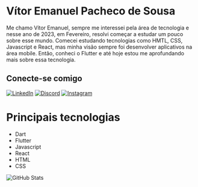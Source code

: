 # Vítor Emanuel Pacheco de Sousa
Me chamo Vítor Emanuel, sempre me interessei pela área de tecnologia e nesse ano de 2023, em Fevereiro, resolvi começar a estudar um pouco sobre esse mundo. Comecei estudando tecnologias como HMTL, CSS, Javascript e React, mas minha visão sempre foi desenvolver aplicativos na área mobile. Então, conheci o Flutter e até hoje estou me aprofundando mais sobre essa tecnologia.

## Conecte-se comigo

[![LinkedIn](https://img.shields.io/badge/LinkedIn-000?style=for-the-badge&logo=linkedin&logoColor=0E76A8)](https://www.linkedin.com/in/vitoremanuel-dev/)
[![Discord](https://img.shields.io/badge/Discord-000?style=for-the-badge&logo=discord)](https://www.discord.com/in/vitoremanuel.dev/)
[![Instagram](https://img.shields.io/badge/Instagram-000?style=for-the-badge&logo=instagram)](https://www.instagram.com/vitor.e_/)

# Principais tecnologias
- Dart
- Flutter
- Javascript
- React
- HTML
- CSS

![GitHub Stats](https://github-readme-stats.vercel.app/api?username=vitoremanuel-dev&theme=transparent&bg_color=000&border_color=30A3DC&show_icons=true&icon_color=30A3DC&title_color=E94D5F&text_color=FFF)